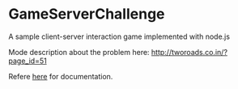 # GameServerChallenge
A sample client-server interaction game implemented with node.js

Mode description about the problem here: http://tworoads.co.in/?page_id=51

Refere [here](https://github.com/mitul45/GameServerChallenge/tree/master/docs) for documentation.
